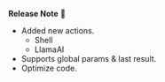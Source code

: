 __Release Note__ 🎉

- Added new actions.
    - Shell
    - LlamaAI
- Supports global params & last result.
- Optimize code.

